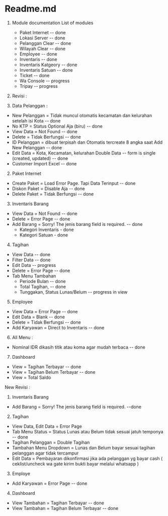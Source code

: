 # Readme.md

1. Module documentation
   List of modules

    - Paket Internet -- done
    - Lokasi Server -- done
    - Pelanggan Clear -- done
    - Wilayah Clear -- done
    - Employee -- done
    - Inventaris -- done
    - Inventaris Katgeory -- done
    - Inventaris Satuan -- done
    - Ticket -- done
    - Wa Console -- progress
    - Tripay -- progress

2. Revisi :
3. Data Pelanggan :

-   New Pelanggan = Tidak muncul otomatis kecamatan dan kelurahan setelah isi Kota -- done
-   No KTP = Status Optional Aja (biru) -- done
-   View Data = Not Found -- done
-   Delete = Tidak Berfungsi -- done
-   ID Pelanggan = dibuat terpisah dan Otomatis tercreate 8 angka saat Add New Pelanggan -- done
-   Edit Data = Kota, Kecamatan, kelurahan Double Data -- form is single (created, updated) -- done
-   Customer Import Excel -- done

2. Paket Internet

-   Create Paket = Load Error Page. Tapi Data Terinput -- done
-   Diskon Paket = Disable Aja -- done
-   Delete Paket = Tidak Berfungsi -- done

3. Inventaris Barang

-   View Data = Not Found -- done
-   Delete = Error Page -- done
-   Add Barang = Sorry! The jenis barang field is required. -- done
    -   Kategori Inventaris - done
    -   Kategori Satuan - done

4. Tagihan

-   View Data -- done
-   Filter Data -- done
-   Edit Data -- progress
-   Delete = Error Page -- done
-   Tab Menu Tambahan
    -   Periode Bulan -- done
    -   Total Tagihan, -- done
    -   Tunggakan, Status Lunas/Belum -- progress in view

5. Employee

-   View Data = Error Page -- done
-   Edit Data = Blank -- done
-   Delete = Tidak Berfungsi -- done
-   Add Karyawan = Direct to Inventaris -- done

6. All Menu :

-   Nominal IDR dikasih titik atau koma agar mudah terbaca -- done

7. Dashboard

-   View = Tagihan Terbayar -- done
-   View = Tagihan Belum Terbayar -- done
-   View = Total Saldo

New Revisi :

1. Inventaris Barang

-   Add Barang = Sorry! The jenis barang field is required. --done

2. Tagihan

-   View Data, Edit Data = Error Page
-   Tab Menu Status = Status Lunas atau Belum tidak sesuai jatuh temponya -- done
-   Tagihan Pelanggan = Double Tagihan
-   Tambahan Menu Dropdown = Lunas dan Belum bayar sesuai tagihan pelanggan agar tidak tercampur
-   Edit Data = Pembayaran dikonfirmasi jika ada pelanggan yg bayar cash ( ceklist/uncheck wa gate kirim bukti bayar melalui whatsapp )

3. Employe

-   Add Karyawan = Error Page -- done

4. Dashboard

-   View Tambahan = Tagihan Terbayar -- done
-   View Tambahan = Tagihan Belum Terbayar -- done
